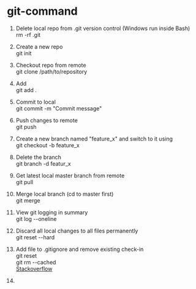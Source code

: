 # git-command

1. Delete local repo from .git version control (Windows run inside Bash) <br/>
rm -rf .git


2. Create a new repo <br/>
git init


3. Checkout repo from remote <br/>
git clone /path/to/repository


4. Add <br/>
git add .


5. Commit to local <br/>
git commit -m "Commit message"


6. Push changes to remote <br/>
git push


7. Create a new branch named "feature_x" and switch to it using <br/>
git checkout -b feature_x


8. Delete the branch <br/>
git branch -d featur_x


9. Get latest local master branch from remote <br/>
git pull


10. Merge local branch (cd to master first) <br/>
git merge <branch>


11. View git logging in summary <br/>
git log --oneline


12. Discard all local changes to all files permanently <br/>
git reset --hard


13. Add file to .gitignore and remove existing check-in <br/>
git reset <File Name> <br/>
git rm --cached <File Name> <br/>
[Stackoverflow](https://stackoverflow.com/a/4308645/2965356) 
  

14.
